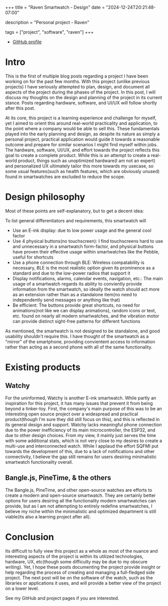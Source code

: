+++
title = "Raven Smartwatch - Design"
date = "2024-12-24T20:21:48-07:00"

description = "Personal project - Raven"

tags = ["project", "software", "raven"]
+++

- [GitHub profile](https://github.com/merrittlj)

# Intro
This is the first of multiple blog posts regarding a project I have been working on for the past few months. With this project (unlike previous projects) I have seriously attempted to plan, design, and document all aspects of the project during the phases of the project. In this post, I will discuss my thoughts on the design and planning of the project in its current stance. Posts regarding hardware, software, and UI/UX will follow shortly after this post.

At its core, this project is a learning experience and challenge for myself, yet I aimed to orient this around real-world practicality and application, to the point where a company would be able to sell this. These fundamentals played into the early planning and design, as despite its nature as simply a personal project, practical application would guide it towards a reasonable outcome and prepare for similar scenarios I might find myself within jobs. The hardware, software, UI/UX, and effort towards the project reflects this goal to create a complete product. While this is an attempt to create a real-world product, things such as unoptimized hardware(I am not an expert) and personalized UX ultimately tailor this more towards my usecase, so some usual features(such as health features, which are obviously unused) found in smartwatches are excluded to reduce the scope.

# Design philosophy
Most of these points are self-explanatory, but to get a decent idea:

To list general differentiators and requirements, this smartwatch will
* Use an E-ink display: due to low power usage and the general cool factor
* Use 4 physical buttons(no touchscreen): I find touchscreens hard to use and unnecessary in a smartwatch form-factor, and physical buttons have proven their effective usage within smartwatches like the Pebble, useful for shortcuts
* Use a phone connection through BLE: Wireless compatability is necessary, BLE is the most realistic option given its prominence as a standard and due to the low-power radios that support it
* Display notifications, alarms, calendar events, navigation, etc.: The main usage of a smartwatch regards its ability to conviently provide information from the smartwatch, so ideally the watch should act more as an extension rather than as a standalone item(no need to independently send messages or anything like that)
* Be efficient: The buttons provide great shortcuts, no need for animations(not like we can display animations), random icons or text, etc. found on nearly all modern smartwatches, and the vibration motor can provide distinct sight-free patterns for different functions

As mentioned, the smartwatch is not designed to be standalone, and good usability shouldn't require this. I have thought of the smartwatch as a "mirror" of the smartphone, providing convientent access to information rather than acting as a second phone with all of the same functionality.

# Existing products
## Watchy
For the uninformed, Watchy is another E-ink smartwatch. While partly an inspiration for this project, it has many issues that prevent it from being beyond a tinker-toy. First, the company's main purpose of this was to be an interesting open source project over a widespread and practical product(though I'm sure they did still focus on this), and this is reflected in its general design and support. Watchy lacks meaningful phone connection due to the power inefficiency of its main microcontroller, the ESP32, and due to other design choices. From my view, it mainly just serves the time with some additional stats, which is not very close to my desires to create a multi-use and interconnected watch. While I applaud the effort SQFMI put towards the development of this, due to a lack of notifications and other connectivity, I believe the gap still remains for users desiring minimalistic smartwatch functionality overall.

## Bangle.js, PineTime, & the others
The Bangle.js, PineTime, and other open-source watches are efforts to create a modern and open-source smartwatch. They are certainly better options for users desiring all the functionality modern smartwatches can provide, but as I am not attempting to entirely redefine smartwatches, I believe my niche within the minimalistic and optimized department is still viable(its also a learning project after all).

# Conclusion
Its difficult to fully view this project as a whole as most of the nuance and interesting aspects of the project is within its utilized technologies, hardware, UX, etc(though some difficulty may be due to my obscure writing). Yet, I hope these posts documenting the project provide insight or help regarding the process of creating and managing a full-fledged side project. The next post will be on the software of the watch, such as the libraries or applications it uses, and will provide a better view of the project on a lower level.

See my GitHub and project pages if you are interested.
